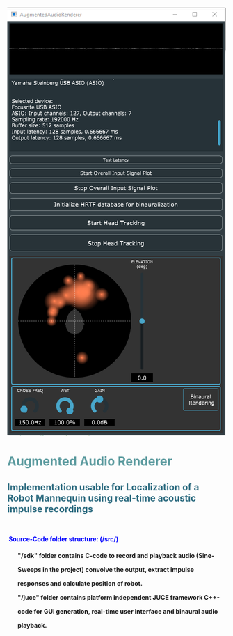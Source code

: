 <!-- #######  Augmented Audio Renderer #########-->
![image_setup](images/closetocorner.png?raw=true)
<h1 style="color: #5e9ca0;">Augmented Audio Renderer</h1>
<h2 style="color: #2e6c80;">Implementation usable for Localization of a Robot Mannequin using real-time acoustic impulse recordings</h2>
<p>&nbsp;</p>
<p><span style="color: #0000ff;"><strong>&nbsp;Source-Code folder structure: (/src/)</strong></span></p>
<ol style="list-style: none; font-size: 14px; line-height: 32px; font-weight: bold;">
<li style="clear: both;">"/sdk" folder contains C-code to record and playback audio (Sine-Sweeps in the project) convolve the output, extract impulse responses and calculate position of robot.<br /></li>
<li style="clear: both;">"/juce" folder contains platform independent JUCE framework C++-code for GUI generation, real-time user interface and binaural audio playback. <br /></li>
